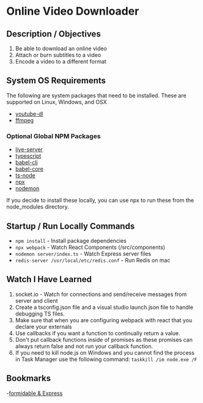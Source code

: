 # Online Video Downloader #
## Description / Objectives ##
1. Be able to download an online video
2. Attach or burn subtitles to a video
3. Encode a video to a different format

## System OS Requirements ##
The following are system packages that need to be installed. These are supported on Linux, Windows, and OSX
- [youtube-dl](https://ytdl-org.github.io/youtube-dl/download.html)
- [ffmpeg](https://ffmpeg.org/download.html)

### Optional Global NPM Packages ###
- [live-server](https://www.npmjs.com/package/live-server)
- [typescript](https://www.npmjs.com/package/typescript)
- [babel-cli](https://www.npmjs.com/package/babel-cli)
- [babel-core](https://www.npmjs.com/package/babel-core)
- [ts-node](https://www.npmjs.com/package/ts-node)
- [npx](https://www.npmjs.com/package/npx)
- [nodemon](https://www.npmjs.com/package/nodemon)

If you decide to install these locally, you can use npx to run these from the node_modules directory. 

## Startup / Run Locally Commands ##
- `npm install`                 - Install package dependencies
- `npx webpack`                 - Watch React Components (/src/components)
- `nodemon server/index.ts`     - Watch Express server files 
- `redis-server /usr/local/etc/redis.conf`  - Run Redis on mac

## Watch I Have Learned ##
1. socket.io - Watch for connections and send/receive messages from server and client
2. Create a tsconfig.json file and a visual studio launch.json file to handle debugging TS files.
3. Make sure that when you are configuring webpack with react that you declare your externals
4. Use callbacks if you want a function to continually return a value. 
5. Don't put callback functions inside of promises as these promises can always return false and not run your callback function. 
6. If you need to kill node.js on Windows and you cannot find the process in Task Manager use the following command: `taskkill /im node.exe /F`

## Bookmarks ##
-[formidable & Express](https://shiya.io/simple-file-upload-with-express-js-and-formidable-in-node-js/)




